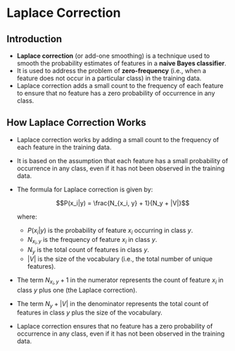 # Laplace Correction

## Introduction

- **Laplace correction** (or add-one smoothing) is a technique used to smooth the probability estimates of features in a **naive Bayes classifier**.
- It is used to address the problem of **zero-frequency** (i.e., when a feature does not occur in a particular class) in the training data.
- Laplace correction adds a small count to the frequency of each feature to ensure that no feature has a zero probability of occurrence in any class.

## How Laplace Correction Works

- Laplace correction works by adding a small count to the frequency of each feature in the training data.
- It is based on the assumption that each feature has a small probability of occurrence in any class, even if it has not been observed in the training data.

- The formula for Laplace correction is given by:

  $$P(x_i|y) = \frac{N_{x_i, y} + 1}{N_y + |V|}$$

  where:
  - $P(x_i|y)$ is the probability of feature $x_i$ occurring in class $y$.
  - $N_{x_i, y}$ is the frequency of feature $x_i$ in class $y$.
  - $N_y$ is the total count of features in class $y$.
  - $|V|$ is the size of the vocabulary (i.e., the total number of unique features).

- The term $N_{x_i, y} + 1$ in the numerator represents the count of feature $x_i$ in class $y$ plus one (the Laplace correction).
- The term $N_y + |V|$ in the denominator represents the total count of features in class $y$ plus the size of the vocabulary.

- Laplace correction ensures that no feature has a zero probability of occurrence in any class, even if it has not been observed in the training data.
